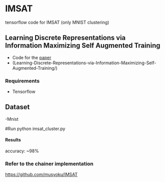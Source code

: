 # IMSAT
tensorflow code for IMSAT (only MNIST clustering)

## Learning Discrete Representations via Information Maximizing Self Augmented Training

- Code for the [paper](https://arxiv.org/abs/1702.08720)
- (Learning-Discrete-Representations-via-Information-Maximizing-Self-Augmented-Training/)

### Requirements
- Tensorflow

## Dataset
-Mnist

#Run
python imsat_cluster.py

#### Results
accuracy: ~98%

### Refer to the chainer implementation
https://github.com/musyoku/IMSAT

